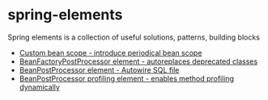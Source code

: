 # spring-elements
Spring elements is a collection of useful solutions, patterns, building blocks

- [Custom bean scope - introduce periodical bean scope](./custom-scope)
- [BeanFactoryPostProcessor element - autoreplaces deprecated classes ](./deprecated-bean-autoreplacer)
- [BeanPostProcessor element - Autowire SQL file](./bpp-sql-autowire)
- [BeanPostProcessor profiling element - enables method profiling dynamically](./bpp-profiling)
